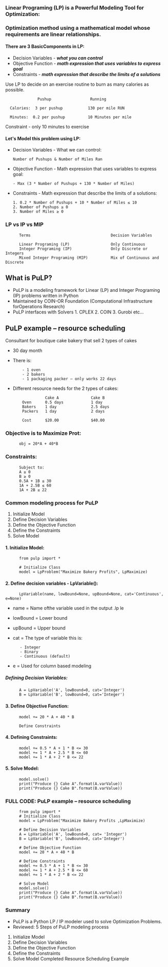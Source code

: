 ### Linear Programing (LP) is a Powerful Modeling Tool for Optimization:

### Optimization method using a mathematical model whose requirements are linear relationships.
#### There are 3 BasicComponents in LP:
- Decision Variables - ***what you can control***
- Objective Function - ***math expression that uses variables to express goal***
- Constraints - ***math expression that describe the limits of a solutions***


Use LP to decide on an exercise routine to burn as many calories as possible.
          
                  Pushup                 Running
   
      Calories:  3 per pushup           130 per mile RUN
   
      Minutes:  0.2 per pushup          10 Minutes per mile
 
Constraint - only 10 minutes to exercise

#### Let's Model this problem using LP:
- Decision Variables - What we can control:

      Number of Pushups & Number of Miles Ran
- Objective Function - Math expression that uses variables to express goal:

      - Max (3 * Number of Pushups + 130 * Number of Miles)
- Constraints - Math expression that describe the limits of a solutions:

      1. 0.2 * Number of Pushups + 10 * Number of Miles ≤ 10
      2. Number of Pushups ≥ 0
      3. Number of Miles ≥ 0
      
      
      
      
      
### LP vs IP vs MIP
          Terms                                   Decision Variables
          
          Linear Programing (LP)                  Only Continuous
          Integer Programing (IP)                 Only Discrete or Integers
          Mixed Integer Programing (MIP)          Mix of Continuous and Discrete
          
          
          
## What is PuLP?
- PuLP is a modeling framework for Linear (LP) and Integer Programing (IP) problems written in
Python 
- Maintained by COIN-OR Foundation (Computational Infrastructure forOperations Research)
- PuLP interfaces with Solvers
                    1. CPLEX
                    2. COIN
                    3. Gurobi
                     etc…
                     
   
## PuLP example – resource scheduling
Consultant for boutique cake bakery that sell 2 types of cakes
- 30 day month
- There is:

          - 1 oven
          - 2 bakers
          - 1 packaging packer – only works 22 days      
          
          
- Different resource needs for the 2 types of cakes:

                    Cake A              Cake B
          Oven      0.5 days            1 day
          Bakers    1 day               2.5 days
          Packers   1 day               2 days
              
          Cost      $20.00              $40.00
          
          
### Objective is to Maximize Prot:
          obj = 20*A + 40*B
          
### Constraints: 
          Subject to:
          A ≥ 0
          B ≥ 0
          0.5A + 1B ≤ 30
          1A + 2.5B ≤ 60
          1A + 2B ≤ 22
          
          
### Common modeling process for PuLP
1. Initialize Model
2. Define Decision Variables
3. Define the Objective Function
4. Define the Constraints
5. Solve Model


#### 1. Initialize Model:
          from pulp import *
          
          # Initialize Class
          model = LpProblem("Maximize Bakery Profits", LpMaximize)
#### 2. Define decision variables - LpVariable():
          LpVariable(name, lowBound=None, upBound=None, cat='Continuous', e=None)
          
- name = Name ofthe variable used in the output .lp le
- lowBound = Lower bound
- upBound = Upper bound
- cat = The type of variable this is:

         - Integer
         - Binary
         - Continuous (default)
- e = Used for column based modeling

##### Defining Decision Variables:
          A = LpVariable('A', lowBound=0, cat='Integer')
          B = LpVariable('B', lowBound=0, cat='Integer')

#### 3. Define Objective Function:
          model += 20 * A + 40 * B
          
          Define Constraints
#### 4. Defining Constraints:
          model += 0.5 * A + 1 * B <= 30
          model += 1 * A + 2.5 * B <= 60
          model += 1 * A + 2 * B <= 22
          
          
#### 5. Solve Model:
          model.solve()
          print("Produce {} Cake A".format(A.varValue))
          print("Produce {} Cake B".format(B.varValue))
          
          
          
### FULL CODE: PuLP example – resource scheduling
          
          from pulp import *
          # Initialize Class
          model = LpProblem("Maximize Bakery Profits ,LpMaximize)
          
          # Define Decision Variables
          A = LpVariable('A', lowBound=0, cat= 'Integer')
          B = LpVariable('B', lowBound=0, cat='Integer')
          
          # Define Objective Function
          model += 20 * A + 40 * B
          
          # Define Constraints
          model += 0.5 * A + 1 * B <= 30
          model += 1 * A + 2.5 * B <= 60
          model += 1 * A + 2 * B <= 22
          
          # Solve Model
          model.solve()
          print("Produce {} Cake A".format(A.varValue))
          print("Produce {} Cake B".format(B.varValue))
          
          
### Summary         
- PuLP is a Python LP / IP modeler used to solve Optimization Problems.
- Reviewed: 5 Steps of PuLP modeling process
1. Initialize Model
2. Define Decision Variables
3. Define the Objective Function
4. Define the Constraints
5. Solve Model
Completed Resource Scheduling Example

